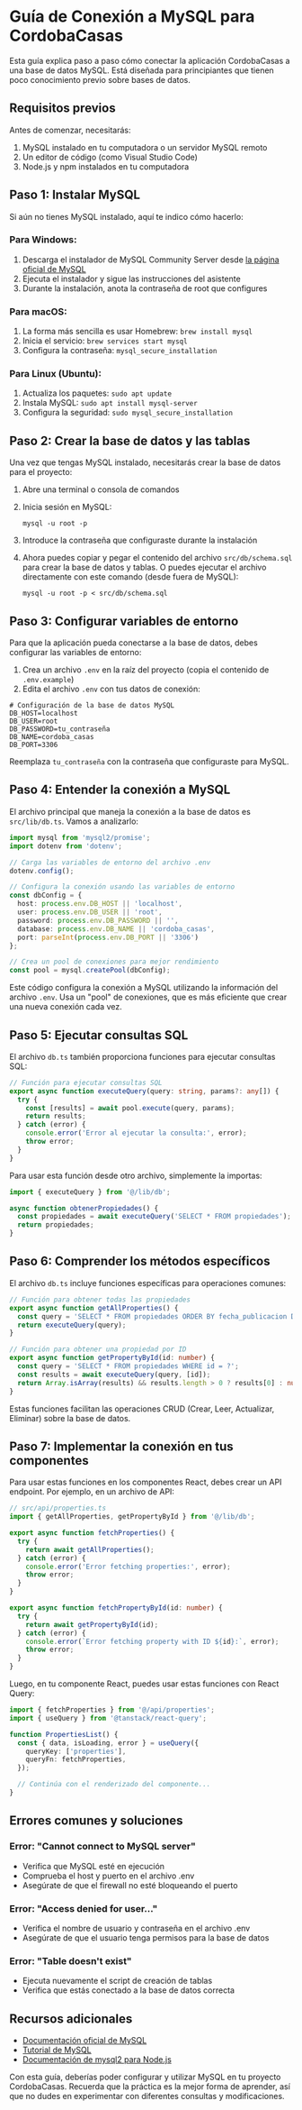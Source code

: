 
# Guía de Conexión a MySQL para CordobaCasas

Esta guía explica paso a paso cómo conectar la aplicación CordobaCasas a una base de datos MySQL. Está diseñada para principiantes que tienen poco conocimiento previo sobre bases de datos.

## Requisitos previos

Antes de comenzar, necesitarás:

1. MySQL instalado en tu computadora o un servidor MySQL remoto
2. Un editor de código (como Visual Studio Code)
3. Node.js y npm instalados en tu computadora

## Paso 1: Instalar MySQL

Si aún no tienes MySQL instalado, aquí te indico cómo hacerlo:

### Para Windows:
1. Descarga el instalador de MySQL Community Server desde [la página oficial de MySQL](https://dev.mysql.com/downloads/installer/)
2. Ejecuta el instalador y sigue las instrucciones del asistente
3. Durante la instalación, anota la contraseña de root que configures

### Para macOS:
1. La forma más sencilla es usar Homebrew: `brew install mysql`
2. Inicia el servicio: `brew services start mysql`
3. Configura la contraseña: `mysql_secure_installation`

### Para Linux (Ubuntu):
1. Actualiza los paquetes: `sudo apt update`
2. Instala MySQL: `sudo apt install mysql-server`
3. Configura la seguridad: `sudo mysql_secure_installation`

## Paso 2: Crear la base de datos y las tablas

Una vez que tengas MySQL instalado, necesitarás crear la base de datos para el proyecto:

1. Abre una terminal o consola de comandos
2. Inicia sesión en MySQL:
   ```
   mysql -u root -p
   ```
3. Introduce la contraseña que configuraste durante la instalación

4. Ahora puedes copiar y pegar el contenido del archivo `src/db/schema.sql` para crear la base de datos y tablas. O puedes ejecutar el archivo directamente con este comando (desde fuera de MySQL):
   ```
   mysql -u root -p < src/db/schema.sql
   ```

## Paso 3: Configurar variables de entorno

Para que la aplicación pueda conectarse a la base de datos, debes configurar las variables de entorno:

1. Crea un archivo `.env` en la raíz del proyecto (copia el contenido de `.env.example`)
2. Edita el archivo `.env` con tus datos de conexión:

```
# Configuración de la base de datos MySQL
DB_HOST=localhost
DB_USER=root
DB_PASSWORD=tu_contraseña
DB_NAME=cordoba_casas
DB_PORT=3306
```

Reemplaza `tu_contraseña` con la contraseña que configuraste para MySQL.

## Paso 4: Entender la conexión a MySQL

El archivo principal que maneja la conexión a la base de datos es `src/lib/db.ts`. Vamos a analizarlo:

```typescript
import mysql from 'mysql2/promise';
import dotenv from 'dotenv';

// Carga las variables de entorno del archivo .env
dotenv.config();

// Configura la conexión usando las variables de entorno
const dbConfig = {
  host: process.env.DB_HOST || 'localhost',
  user: process.env.DB_USER || 'root',
  password: process.env.DB_PASSWORD || '',
  database: process.env.DB_NAME || 'cordoba_casas',
  port: parseInt(process.env.DB_PORT || '3306')
};

// Crea un pool de conexiones para mejor rendimiento
const pool = mysql.createPool(dbConfig);
```

Este código configura la conexión a MySQL utilizando la información del archivo `.env`. Usa un "pool" de conexiones, que es más eficiente que crear una nueva conexión cada vez.

## Paso 5: Ejecutar consultas SQL

El archivo `db.ts` también proporciona funciones para ejecutar consultas SQL:

```typescript
// Función para ejecutar consultas SQL
export async function executeQuery(query: string, params?: any[]) {
  try {
    const [results] = await pool.execute(query, params);
    return results;
  } catch (error) {
    console.error('Error al ejecutar la consulta:', error);
    throw error;
  }
}
```

Para usar esta función desde otro archivo, simplemente la importas:

```typescript
import { executeQuery } from '@/lib/db';

async function obtenerPropiedades() {
  const propiedades = await executeQuery('SELECT * FROM propiedades');
  return propiedades;
}
```

## Paso 6: Comprender los métodos específicos

El archivo `db.ts` incluye funciones específicas para operaciones comunes:

```typescript
// Función para obtener todas las propiedades
export async function getAllProperties() {
  const query = 'SELECT * FROM propiedades ORDER BY fecha_publicacion DESC';
  return executeQuery(query);
}

// Función para obtener una propiedad por ID
export async function getPropertyById(id: number) {
  const query = 'SELECT * FROM propiedades WHERE id = ?';
  const results = await executeQuery(query, [id]);
  return Array.isArray(results) && results.length > 0 ? results[0] : null;
}
```

Estas funciones facilitan las operaciones CRUD (Crear, Leer, Actualizar, Eliminar) sobre la base de datos.

## Paso 7: Implementar la conexión en tus componentes

Para usar estas funciones en los componentes React, debes crear un API endpoint. Por ejemplo, en un archivo de API:

```typescript
// src/api/properties.ts
import { getAllProperties, getPropertyById } from '@/lib/db';

export async function fetchProperties() {
  try {
    return await getAllProperties();
  } catch (error) {
    console.error('Error fetching properties:', error);
    throw error;
  }
}

export async function fetchPropertyById(id: number) {
  try {
    return await getPropertyById(id);
  } catch (error) {
    console.error(`Error fetching property with ID ${id}:`, error);
    throw error;
  }
}
```

Luego, en tu componente React, puedes usar estas funciones con React Query:

```typescript
import { fetchProperties } from '@/api/properties';
import { useQuery } from '@tanstack/react-query';

function PropertiesList() {
  const { data, isLoading, error } = useQuery({
    queryKey: ['properties'],
    queryFn: fetchProperties,
  });

  // Continúa con el renderizado del componente...
}
```

## Errores comunes y soluciones

### Error: "Cannot connect to MySQL server"
- Verifica que MySQL esté en ejecución
- Comprueba el host y puerto en el archivo .env
- Asegúrate de que el firewall no esté bloqueando el puerto

### Error: "Access denied for user..."
- Verifica el nombre de usuario y contraseña en el archivo .env
- Asegúrate de que el usuario tenga permisos para la base de datos

### Error: "Table doesn't exist"
- Ejecuta nuevamente el script de creación de tablas
- Verifica que estás conectado a la base de datos correcta

## Recursos adicionales

- [Documentación oficial de MySQL](https://dev.mysql.com/doc/)
- [Tutorial de MySQL](https://www.w3schools.com/mysql/)
- [Documentación de mysql2 para Node.js](https://github.com/sidorares/node-mysql2#readme)

Con esta guía, deberías poder configurar y utilizar MySQL en tu proyecto CordobaCasas. Recuerda que la práctica es la mejor forma de aprender, así que no dudes en experimentar con diferentes consultas y modificaciones.
